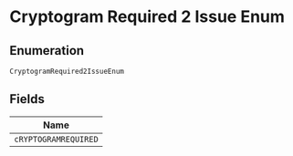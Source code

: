 
# Cryptogram Required 2 Issue Enum

## Enumeration

`CryptogramRequired2IssueEnum`

## Fields

| Name |
|  --- |
| `cRYPTOGRAMREQUIRED` |

